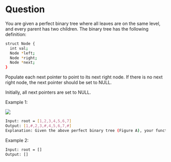 # Question
You are given a perfect binary tree where all leaves are on the same level, and every parent has two children. The binary tree has the following definition:

```bash
struct Node {
  int val;
  Node *left;
  Node *right;
  Node *next;
}
```
Populate each next pointer to point to its next right node. If there is no next right node, the next pointer should be set to NULL.

Initially, all next pointers are set to NULL.

Example 1:

![](https://assets.leetcode.com/uploads/2019/02/14/116_sample.png)
```bash
Input: root = [1,2,3,4,5,6,7]
Output: [1,#,2,3,#,4,5,6,7,#]
Explanation: Given the above perfect binary tree (Figure A), your function should populate each next pointer to point to its next right node, just like in Figure B. The serialized output is in level order as connected by the next pointers, with '#' signifying the end of each level.
```
Example 2:
```bash
Input: root = []
Output: []
```
